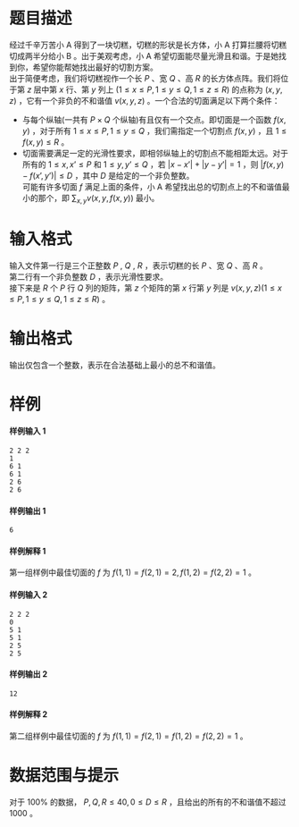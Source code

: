 
# 题目描述

经过千辛万苦小 A 得到了一块切糕，切糕的形状是长方体，小 A 打算拦腰将切糕切成两半分给小 B 。出于美观考虑，小 A 希望切面能尽量光滑且和谐。于是她找到你，希望你能帮她找出最好的切割方案。  
出于简便考虑，我们将切糕视作一个长 $P$ 、宽 $Q$ 、高 $R$ 的长方体点阵。我们将位于第 $z$ 层中第 $x$ 行、第 $y$ 列上 $(1 \le x \le P, 1 \le y \le Q, 1 \le z \le R)$ 的点称为 $(x,y,z)$ ，它有一个非负的不和谐值 $v(x,y,z)$ 。一个合法的切面满足以下两个条件：  
 - 与每个纵轴(一共有 $P\times Q$ 个纵轴)有且仅有一个交点。即切面是一个函数 $f(x,y)$ ，对于所有 $1 \le x \le P, 1 \le y \le Q$ ，我们需指定一个切割点 $f(x,y)$ ，且 $1 \le f(x,y) \le R$ 。
 - 切面需要满足一定的光滑性要求，即相邻纵轴上的切割点不能相距太远。对于所有的 $1 \le x,x’ \le P$ 和 $1 \le y,y’ \le Q$ ，若 $|x-x’|+|y-y’|=1$ ，则 $|f(x,y)-f(x’,y’)| \le D$ ，其中 $D$ 是给定的一个非负整数。  
可能有许多切面 $f$ 满足上面的条件，小 A 希望找出总的切割点上的不和谐值最小的那个，即 $\sum_{x,y}{v(x, y, f (x, y))}$ 最小。

# 输入格式

输入文件第一行是三个正整数 $P$ , $Q$ , $R$ ，表示切糕的长 $P$ 、宽 $Q$ 、高 $R$ 。  
第二行有一个非负整数 $D$ ，表示光滑性要求。  
接下来是 $R$ 个 $P$ 行 $Q$ 列的矩阵，第 $z$ 个矩阵的第 $x$ 行第 $y$ 列是 $v(x,y,z) (1 \le x \le P, 1 \le y \le Q, 1 \le z \le R)$ 。

# 输出格式

输出仅包含一个整数，表示在合法基础上最小的总不和谐值。

# 样例

#### 样例输入 1
```plain
2 2 2
1
6 1
6 1
2 6
2 6
```

#### 样例输出 1
```plain
6
```

#### 样例解释 1 
第一组样例中最佳切面的 $f$ 为 $f(1,1)=f(2,1)=2,f(1,2)=f(2,2)=1$ 。
#### 样例输入 2
```plain
2 2 2
0
5 1
5 1
2 5
2 5
```

#### 样例输出 2
```plain
12
```

#### 样例解释 2
第二组样例中最佳切面的 $f$ 为 $f(1,1)=f(2,1)=f(1,2)=f(2,2)=1$ 。

# 数据范围与提示

对于 $100\%$ 的数据， $P,Q,R \le 40 , 0 \le D \le R$ ，且给出的所有的不和谐值不超过 $1000$ 。

